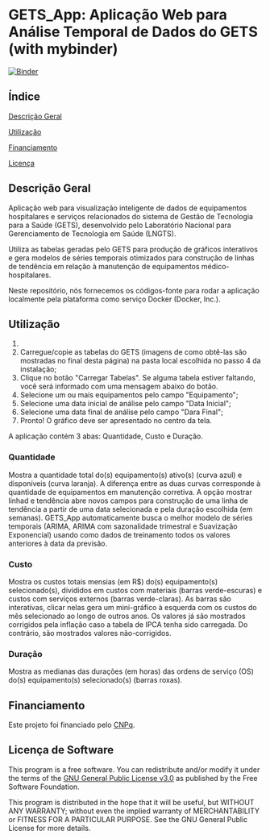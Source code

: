 # GETS_App: Aplicação Web para Análise Temporal de Dados do GETS (with mybinder)
[![Binder](https://mybinder.org/badge_logo.svg)](https://mybinder.org/v2/gh/zoccoler/GETS_App_binder/HEAD)

## Índice

[Descrição Geral](#geral)

[Utilização](#utilizacao)

[Financiamento](#financiamento)

[Licença](#licenca)

## Descrição Geral

Aplicação web para visualização inteligente de dados de equipamentos hospitalares e serviços relacionados do sistema de Gestão de Tecnologia para a Saúde (GETS), desenvolvido pelo Laboratório Nacional para Gerenciamento de Tecnologia em Saúde (LNGTS).

Utiliza as tabelas geradas pelo GETS para produção de gráficos interativos e gera modelos de séries temporais otimizados para construção de linhas de tendência em relação à manutenção de equipamentos médico-hospitalares.

Neste repositório, nós fornecemos os códigos-fonte para rodar a aplicação localmente pela plataforma como serviço Docker (Docker, Inc.).

## Utilização

1. 
1. Carregue/copie as tabelas do GETS (imagens de como obtê-las são mostradas no final desta página) na pasta local escolhida no passo 4 da instalação;
2. Clique no botão "Carregar Tabelas". Se alguma tabela estiver faltando, você será informado com uma mensagem abaixo do botão.
3. Selecione um ou mais equipamentos pelo campo "Equipamento";
4. Selecione uma data inicial de análise pelo campo "Data Inicial";
5. Selecione uma data final de análise pelo campo "Dara Final";
6. Pronto! O gráfico deve ser apresentado no centro da tela.

A aplicação contém 3 abas: Quantidade, Custo e Duração.

### Quantidade

Mostra a quantidade total do(s) equipamento(s) ativo(s) (curva azul) e disponíveis (curva laranja). A diferença entre as duas curvas corresponde à quantidade de equipamentos em manutenção corretiva.
A opção mostrar linhad e tendência abre novos campos para construção de uma linha de tendência a partir de uma data selecionada e pela duração escolhida (em semanas).
GETS_App automaticamente busca o melhor modelo de séries temporais (ARIMA, ARIMA com sazonalidade trimestral e Suavização Exponencial) usando como dados de treinamento todos os valores anteriores à data da previsão.

### Custo

Mostra os custos totais mensias (em R$) do(s) equipamento(s) selecionado(s), divididos em custos com materiais (barras verde-escuras) e custos com serviços externos (barras verde-claras).
As barras são interativas, clicar nelas gera um mini-gráfico à esquerda com os custos do mês selecionado ao longo de outros anos.
Os valores já são mostrados corrigidos pela inflação caso a tabela de IPCA tenha sido carregada. Do contrário, são mostrados valores não-corrigidos.

### Duração

Mostra as medianas das durações (em horas) das ordens de serviço (OS) do(s) equipamento(s) selecionado(s) (barras roxas).

## Financiamento

Este projeto foi financiado pelo [CNPq](http://www.cnpq.br/).

## Licença de Software

This program is a free software. You can redistribute and/or modify it under the terms of the [GNU General Public License v3.0](https://github.com/leoelias-unicamp/modals/blob/master/LICENSE) as published by the Free Software Foundation.

This program is distributed in the hope that it will be useful, but WITHOUT ANY WARRANTY; without even the implied warranty of MERCHANTABILITY or FITNESS FOR A PARTICULAR PURPOSE. See the GNU General Public License for more details.

